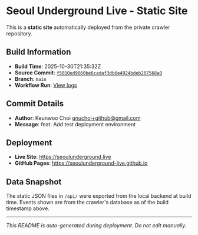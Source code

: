 # Seoul Underground Live - Static Site

This is a **static site** automatically deployed from the private crawler repository.

## Build Information

- **Build Time**: 2025-10-30T21:35:32Z
- **Source Commit**: [`f5010ed9660be6cadaf3db6e4924bdeb207568a0`](https://github.com/keunwoochoi/seoulunderground.live/commit/f5010ed9660be6cadaf3db6e4924bdeb207568a0)
- **Branch**: `main`
- **Workflow Run**: [View logs](https://github.com/keunwoochoi/seoulunderground.live/actions/runs/18955712203)

## Commit Details

- **Author**: Keunwoo Choi <gnuchoi+github@gmail.com>
- **Message**: feat: Add test deployment environment

## Deployment

- **Live Site**: https://seoulunderground.live
- **GitHub Pages**: https://seoulunderground-live.github.io

## Data Snapshot

The static JSON files in `/api/` were exported from the local backend at build time.
Events shown are from the crawler's database as of the build timestamp above.

---

*This README is auto-generated during deployment. Do not edit manually.*
